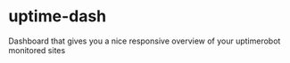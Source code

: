 uptime-dash
===========

Dashboard that gives you a nice responsive overview of your uptimerobot monitored sites
